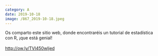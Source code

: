 ```yaml
--- 
category: A 
date: 2019-10-18 
image: /867_2019-10-18.jpeg 
--- 
```


Os comparto este sitio web, donde encontraréis un tutorial de estadística con R, ¡que está genial! <br><br>http://ow.ly/TVl450wIjed